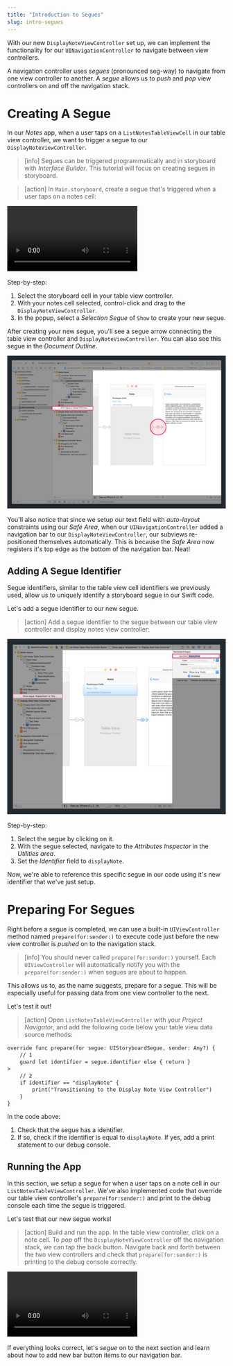 ```yaml
---
title: "Introduction to Segues"
slug: intro-segues
---
```


With our new `DisplayNoteViewController` set up, we can implement the functionality for our `UINavigationController` to navigate between view controllers.

A navigation controller uses _segues_ (pronounced seg-way) to navigate from one view controller to another. A _segue_ allows us to _push_ and _pop_ view controllers on and off the navigation stack.

# Creating A Segue

In our _Notes_ app, when a user taps on a `ListNotesTableViewCell` in our table view controller, we want to trigger a segue to our `DisplayNoteViewController`.

> [info]
Segues can be triggered programmatically and in storyboard with _Interface Builder_. This tutorial will focus on creating segues in storyboard.

<!-- break -->

> [action]
In `Main.storyboard`, create a segue that's triggered when a user taps on a notes cell:
>
![ms-video](assets/cell_tap_segue.mov)
>
Step-by-step:
>
1. Select the storyboard cell in your table view controller.
1. With your notes cell selected, control-click and drag to the `DisplayNoteViewController`.
1. In the popup, select a _Selection Segue_ of `Show` to create your new segue.

After creating your new segue, you'll see a segue arrow connecting the table view controller and `DisplayNoteViewController`. You can also see this segue in the _Document Outline_.

![New Segue](assets/new_segue.png)

You'll also notice that since we setup our text field with _auto-layout_ constraints using our _Safe Area_, when our `UINavigationController` added a navigation bar to our `DisplayNoteViewController`, our subviews re-positioned themselves automatically. This is because the _Safe Area_ now registers it's top edge as the bottom of the navigation bar. Neat!

## Adding A Segue Identifier

Segue identifiers, similar to the table view cell identifiers we previously used, allow us to uniquely identify a storyboard segue in our Swift code.

Let's add a segue identifier to our new segue.

> [action]
Add a segue identifier to the segue between our table view controller and display notes view controller:
>
![Set Segue Identifier](assets/set_segue_identifier.png)
>
Step-by-step:
>
1. Select the segue by clicking on it.
1. With the segue selected, navigate to the _Attributes Inspector_ in the _Utilities area_.
1. Set the _Identifier_ field to `displayNote`.

Now, we're able to reference this specific segue in our code using it's new identifier that we've just setup.

# Preparing For Segues

Right before a segue is completed, we can use a built-in `UIViewController` method named `prepare(for:sender:)` to execute code just before the new view controller is _pushed_ on to the navigation stack.

> [info]
You should never called `prepare(for:sender:)` yourself. Each `UIViewController` will automatically notify you with the `prepare(for:sender:)` when segues are about to happen.

This allows us to, as the name suggests, prepare for a segue. This will be especially useful for passing data from one view controller to the next.

Let's test it out!

> [action]
Open `ListNotesTableViewController` with your _Project Navigator_, and add the following code below your table view data source methods:
>
```
override func prepare(for segue: UIStoryboardSegue, sender: Any?) {
    // 1
    guard let identifier = segue.identifier else { return }
>
    // 2
    if identifier == "displayNote" {
        print("Transitioning to the Display Note View Controller")
    }
}
```
>
In the code above:
>
1. Check that the segue has a identifier.
1. If so, check if the identifier is equal to `displayNote`. If yes, add a print statement to our debug console.

## Running the App

In this section, we setup a segue for when a user taps on a note cell in our `ListNotesTableViewController`. We've also implemented code that override our table view controller's `prepare(for:sender:)` and print to the debug console each time the segue is triggered.

Let's test that our new segue works!

> [action]
Build and run the app. In the table view controller, click on a note cell. To _pop_ off the `DisplayNoteViewController` off the navigation stack, we can tap the back button. Navigate back and forth between the two view controllers and check that `prepare(for:sender:)` is printing to the debug console correctly.
>
![ms-video](assets/segue_checkpoint.mov)

If everything looks correct, let's _segue_ on to the next section and learn about how to add new bar button items to our navigation bar.
